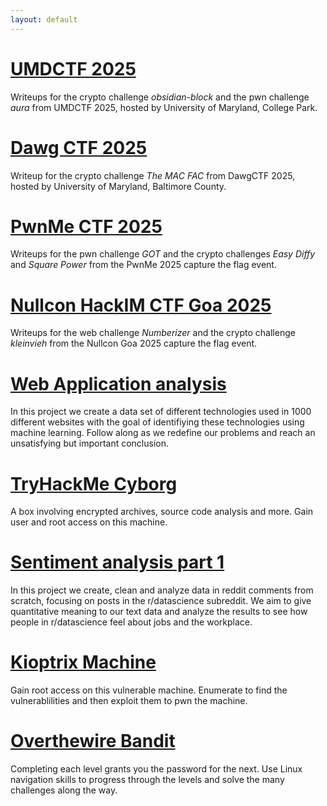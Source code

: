 ```yaml
---
layout: default
---
```


# [UMDCTF 2025](_posts/2025-04-28-UMDCTF2025.md/)
Writeups for the crypto challenge _obsidian-block_ and the pwn challenge _aura_ from UMDCTF 2025, hosted by University of Maryland, College Park.

# [Dawg CTF 2025](_posts/2025-04-21-DawgCTF2025.md/)
Writeup for the crypto challenge _The MAC FAC_ from DawgCTF 2025, hosted by University of Maryland, Baltimore County.

# [PwnMe CTF 2025](_posts/2025-03-04-PwnMe2025.md/)
Writeups for the pwn challenge _GOT_ and the crypto challenges _Easy Diffy_ and _Square Power_ from the PwnMe 2025 capture the flag event.

# [Nullcon HackIM CTF Goa 2025](_posts/2025-02-05-Nullcon.md/)
Writeups for the web challenge _Numberizer_ and the crypto challenge _kleinvieh_ from the Nullcon Goa 2025 capture the flag event. 

# [Web Application analysis](_posts/2025-01-31-WebApplicationFingerprinting.md/)
In this project we create a data set of different technologies used in 1000 different websites with the goal of identifiying these technologies using machine learning. Follow along as we redefine our problems and reach an unsatisfying but important conclusion. 

# [TryHackMe Cyborg](_posts/2024-12-25-Cyborg.md/)
A box involving encrypted archives, source code analysis and more. Gain user and root access on this machine. 

# [Sentiment analysis part 1](/_posts/2024-11-29-sentiment_analysis.md/)
In this project we create, clean and analyze data in reddit comments from scratch, focusing on posts in the r/datascience subreddit. We aim to give quantitative meaning to our text data and analyze the results to see how people in r/datascience feel about jobs and the workplace. 

# [Kioptrix Machine](/_posts/2024-11-21-Kioptrix.md/)
Gain root access on this vulnerable machine. Enumerate to find the vulnerablilities and then exploit them to pwn the machine.

# [Overthewire Bandit](/_posts/2024-11-09-banditlvl18.md/)
Completing each level grants you the password for the next. Use Linux navigation skills to progress through the levels and solve the many challenges along the way.
